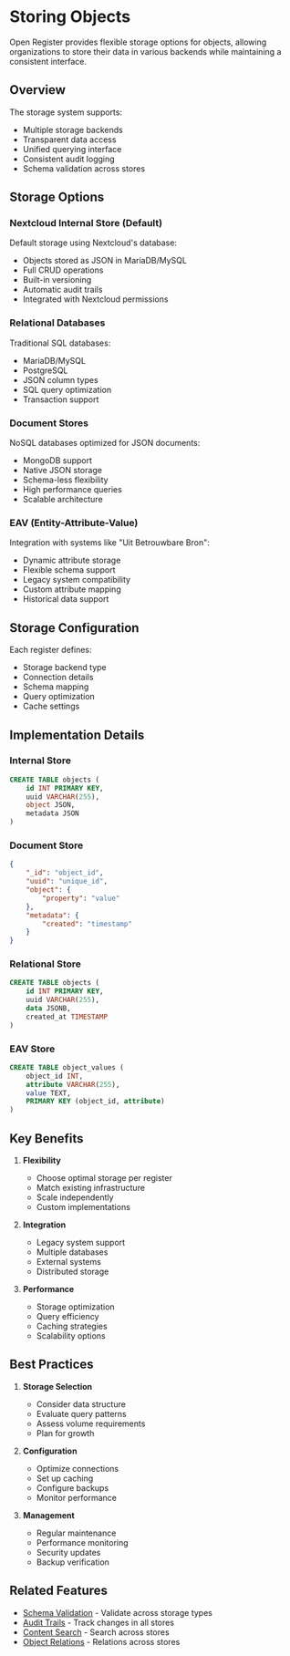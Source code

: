 # Storing Objects

Open Register provides flexible storage options for objects, allowing organizations to store their data in various backends while maintaining a consistent interface.

## Overview

The storage system supports:
- Multiple storage backends
- Transparent data access
- Unified querying interface
- Consistent audit logging
- Schema validation across stores

## Storage Options

### Nextcloud Internal Store (Default)
Default storage using Nextcloud's database:
- Objects stored as JSON in MariaDB/MySQL
- Full CRUD operations
- Built-in versioning
- Automatic audit trails
- Integrated with Nextcloud permissions

### Relational Databases
Traditional SQL databases:
- MariaDB/MySQL
- PostgreSQL
- JSON column types
- SQL query optimization
- Transaction support

### Document Stores
NoSQL databases optimized for JSON documents:
- MongoDB support
- Native JSON storage
- Schema-less flexibility
- High performance queries
- Scalable architecture

### EAV (Entity-Attribute-Value)
Integration with systems like "Uit Betrouwbare Bron":
- Dynamic attribute storage
- Flexible schema support
- Legacy system compatibility
- Custom attribute mapping
- Historical data support

## Storage Configuration

Each register defines:
- Storage backend type
- Connection details
- Schema mapping
- Query optimization
- Cache settings

## Implementation Details

### Internal Store
```sql
CREATE TABLE objects (
    id INT PRIMARY KEY,
    uuid VARCHAR(255),
    object JSON,
    metadata JSON
)
```

### Document Store
```json
{
    "_id": "object_id",
    "uuid": "unique_id",
    "object": {
        "property": "value"
    },
    "metadata": {
        "created": "timestamp"
    }
}
```

### Relational Store
```sql
CREATE TABLE objects (
    id INT PRIMARY KEY,
    uuid VARCHAR(255),
    data JSONB,
    created_at TIMESTAMP
)
```

### EAV Store
```sql
CREATE TABLE object_values (
    object_id INT,
    attribute VARCHAR(255),
    value TEXT,
    PRIMARY KEY (object_id, attribute)
)
```

## Key Benefits

1. **Flexibility**
   - Choose optimal storage per register
   - Match existing infrastructure
   - Scale independently
   - Custom implementations

2. **Integration**
   - Legacy system support
   - Multiple databases
   - External systems
   - Distributed storage

3. **Performance**
   - Storage optimization
   - Query efficiency
   - Caching strategies
   - Scalability options

## Best Practices

1. **Storage Selection**
   - Consider data structure
   - Evaluate query patterns
   - Assess volume requirements
   - Plan for growth

2. **Configuration**
   - Optimize connections
   - Set up caching
   - Configure backups
   - Monitor performance

3. **Management**
   - Regular maintenance
   - Performance monitoring
   - Security updates
   - Backup verification

## Related Features

- [Schema Validation](schema-validation.md) - Validate across storage types
- [Audit Trails](audit-trails.md) - Track changes in all stores
- [Content Search](content-search.md) - Search across stores
- [Object Relations](object-relations.md) - Relations across stores 
